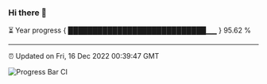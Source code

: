 ### Hi there 👋

⏳ Year progress { ████████████████████████████▁▁ } 95.62 %

---

⏰ Updated on Fri, 16 Dec 2022 00:39:47 GMT

![Progress Bar CI](https://github.com/Shyam-Makwana/GitHub-Actions-Demo/workflows/Progress%20Bar%20CI/badge.svg)
